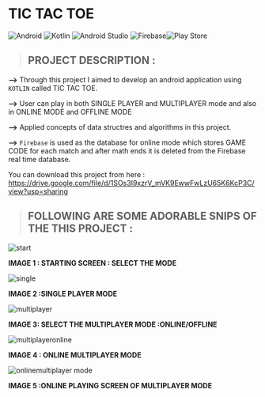 # TIC TAC TOE 
![Android](https://img.shields.io/badge/Android-3DDC84?style=for-the-badge&logo=android&logoColor=white) ![Kotlin](https://img.shields.io/badge/kotlin-%237F52FF.svg?style=for-the-badge&logo=kotlin&logoColor=white) ![Android Studio](https://img.shields.io/badge/Android%20Studio-3DDC84.svg?style=for-the-badge&logo=android-studio&logoColor=white) ![Firebase](https://img.shields.io/badge/Firebase-039BE5?style=for-the-badge&logo=Firebase&logoColor=white)![Play Store](https://img.shields.io/badge/Google_Play-414141?style=for-the-badge&logo=google-play&logoColor=white)

>## PROJECT DESCRIPTION :

  **-->**  Through this project I aimed to develop an android application using `KOTLIN` called TIC TAC TOE.
  
  **-->** User can play in both SINGLE PLAYER and MULTIPLAYER mode and also in ONLINE MODE and OFFLINE MODE 
  
  **-->** Applied concepts of data structres and algorithms in this project.

  **-->**  `Firebase` is used as the database for online mode which stores GAME CODE for each match and after math ends it is deleted from the Firebase real time database.



You can download this project from here : https://drive.google.com/file/d/1SOs3I9xzrV_mVK9EwwFwLzU65K6KcP3C/view?usp=sharing

    
>## FOLLOWING ARE SOME ADORABLE SNIPS OF THE THIS PROJECT  :





![start](https://user-images.githubusercontent.com/68388179/125934352-54022430-9dd0-449f-aee8-22e57c6859c8.png)

**IMAGE 1 : STARTING SCREEN : SELECT THE MODE**



![single](https://user-images.githubusercontent.com/68388179/125934945-e90a7de3-8ac5-4ae9-ae56-08cf231b0576.png)

**IMAGE 2 :SINGLE PLAYER MODE**



![multiplayer](https://user-images.githubusercontent.com/68388179/125935366-f1d84683-006d-4554-95c1-36fbb51ab560.png)

**IMAGE 3: SELECT THE MULTIPLAYER MODE :ONLINE/OFFLINE** 



![multiplayeronline](https://user-images.githubusercontent.com/68388179/125935582-ad9110c2-10ce-4c9c-ae3f-77616716228c.png)

**IMAGE 4 : ONLINE MULTIPLAYER MODE** 



![onlinemultiplayer mode](https://user-images.githubusercontent.com/68388179/125935680-e8850a53-338c-48e8-9225-48514dea16dc.png)

**IMAGE 5 :ONLINE PLAYING SCREEN OF MULTIPLAYER MODE**



